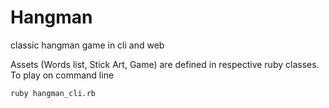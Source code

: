 # Hangman
classic hangman game in cli and web

Assets (Words list, Stick Art, Game) are defined in respective ruby classes. To play on command line
```
ruby hangman_cli.rb
```
